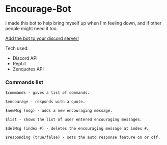 # Encourage-Bot

I made this bot to help bring myself up when I'm feeling down, and if other people might need it too.

[Add the bot to your discord server!](https://discord.com/api/oauth2/authorize?client_id=841365676442779709&permissions=2148002880&scope=bot)

Tech used:
- Discord API
- Repl.it 
- Zenquotes API

### Commands list
```
$commands - gives a list of commands.

$encourage - responds with a quote.

$newMsg (msg) - adds a new encouraging message.

$list - shows the list of user entered encouraging messages.

$delMsg (index #) - deletes the encouraging message at index #.

$responding (true/false) - sets the auto response feature on or off.
```
